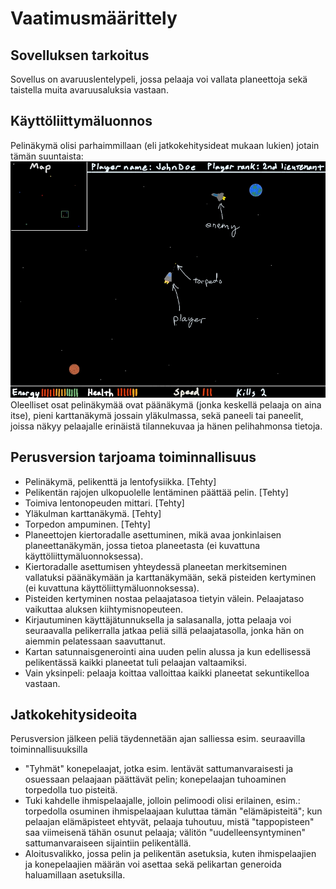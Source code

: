 # Vaatimusmäärittely

## Sovelluksen tarkoitus

Sovellus on avaruuslentelypeli, jossa pelaaja voi vallata planeettoja sekä taistella muita avaruusaluksia vastaan.

## Käyttöliittymäluonnos

Pelinäkymä olisi parhaimmillaan (eli jatkokehitysideat mukaan lukien) jotain tämän suuntaista:
<img src="https://github.com/Jakoviz/ot-harjoitustyo/blob/master/dokumentaatio/Pelinakyma.jpg">
Oleelliset osat pelinäkymää ovat päänäkymä (jonka keskellä pelaaja on aina itse), pieni karttanäkymä jossain yläkulmassa, sekä paneeli tai paneelit, joissa näkyy pelaajalle erinäistä tilannekuvaa ja hänen pelihahmonsa tietoja.

## Perusversion tarjoama toiminnallisuus
- Pelinäkymä, pelikenttä ja lentofysiikka. [Tehty]
- Pelikentän rajojen ulkopuolelle lentäminen päättää pelin. [Tehty]
- Toimiva lentonopeuden mittari. [Tehty]
- Yläkulman karttanäkymä. [Tehty]
- Torpedon ampuminen. [Tehty]
- Planeettojen kiertoradalle asettuminen, mikä avaa jonkinlaisen planeettanäkymän, jossa tietoa planeetasta (ei kuvattuna käyttöliittymäluonnoksessa).
- Kiertoradalle asettumisen yhteydessä planeetan merkitseminen vallatuksi päänäkymään ja karttanäkymään, sekä pisteiden kertyminen (ei kuvattuna käyttöliittymäluonnoksessa).
- Pisteiden kertyminen nostaa pelaajatasoa tietyin välein. Pelaajataso vaikuttaa aluksen kiihtymisnopeuteen.
- Kirjautuminen käyttäjätunnuksella ja salasanalla, jotta pelaaja voi seuraavalla pelikerralla jatkaa peliä sillä pelaajatasolla, jonka hän on aiemmin pelatessaan saavuttanut.
- Kartan satunnaisgenerointi aina uuden pelin alussa ja kun edellisessä pelikentässä kaikki planeetat tuli pelaajan valtaamiksi.
- Vain yksinpeli: pelaaja koittaa valloittaa kaikki planeetat sekuntikelloa vastaan.

## Jatkokehitysideoita

Perusversion jälkeen peliä täydennetään ajan salliessa esim. seuraavilla toiminnallisuuksilla
- "Tyhmät" konepelaajat, jotka esim. lentävät sattumanvaraisesti ja osuessaan pelaajaan päättävät pelin; konepelaajan tuhoaminen torpedolla tuo pisteitä.
- Tuki kahdelle ihmispelaajalle, jolloin pelimoodi olisi erilainen, esim.: torpedolla osuminen ihmispelaajaan kuluttaa tämän "elämäpisteitä"; kun pelaajan elämäpisteet ehtyvät, pelaaja tuhoutuu, mistä "tappopisteen" saa viimeisenä tähän osunut pelaaja; välitön "uudelleensyntyminen" sattumanvaraiseen sijaintiin pelikentällä.
- Aloitusvalikko, jossa pelin ja pelikentän asetuksia, kuten ihmispelaajien ja konepelaajien määrän voi asettaa sekä pelikartan generoida haluamillaan asetuksilla.
